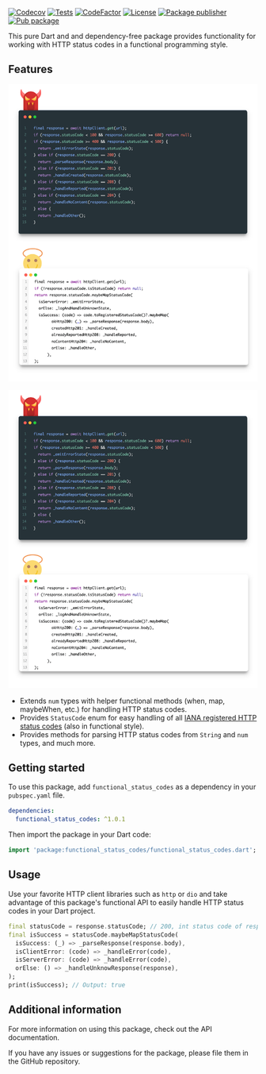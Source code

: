 [![Codecov](https://codecov.io/gh/tsinis/functional_status_codes/branch/main/graph/badge.svg?token=VkxPPVjoJ3)](https://codecov.io/gh/tsinis/functional_status_codes)
[![Tests](https://github.com/tsinis/functional_status_codes/actions/workflows/test.yaml/badge.svg)](https://github.com/tsinis/functional_status_codes/actions/workflows/test.yaml)
[![CodeFactor](https://www.codefactor.io/repository/github/tsinis/functional_status_codes/badge)](https://www.codefactor.io/repository/github/tsinis/functional_status_codes)
[![License](https://img.shields.io/badge/License-BSD_3--Clause-blue.svg)](https://opensource.org/licenses/BSD-3-Clause)
[![Package publisher](https://img.shields.io/pub/publisher/functional_status_codes.svg)](https://pub.dev/packages/functional_status_codes/publisher)
[![Pub package](https://img.shields.io/pub/v/functional_status_codes.svg)](https://pub.dev/packages/functional_status_codes)

This pure Dart and and dependency-free package provides functionality for working with HTTP status codes in a functional programming style.

## Features

<p>
  <img src="https://github.com/tsinis/functional_status_codes/raw/main/doc/comparison.png" alt="Comparsion"/>
</p>

![Comparison](doc/comparison.png)

* Extends `num` types with helper functional methods (when, map, maybeWhen, etc.) for handling HTTP status codes.
* Provides `StatusCode` enum for easy handling of all [IANA registered HTTP status codes](https://www.iana.org/assignments/http-status-codes/http-status-codes.xml) (also in functional style).
* Provides methods for parsing HTTP status codes from `String` and `num` types, and much more.

## Getting started

To use this package, add `functional_status_codes` as a dependency in your `pubspec.yaml` file.

```yaml
dependencies:
  functional_status_codes: ^1.0.1
```

Then import the package in your Dart code:

```dart
import 'package:functional_status_codes/functional_status_codes.dart';
```

## Usage

Use your favorite HTTP client libraries such as `http` or `dio` and take advantage of this package's functional API to easily handle HTTP status codes in your Dart project.

```dart
final statusCode = response.statusCode; // 200, int status code of response.
final isSuccess = statusCode.maybeMapStatusCode(
  isSuccess: (_) => _parseResponse(response.body),
  isClientError: (code) => _handleError(code),
  isServerError: (code) => _handleError(code),
  orElse: () => _handleUnknowResponse(response),
);
print(isSuccess); // Output: true
```

## Additional information

For more information on using this package, check out the API documentation.

If you have any issues or suggestions for the package, please file them in the GitHub repository.

